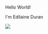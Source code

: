 Hello World!

I'm Edilaine Duran 


 <div> 
  <a href="https://www.linkedin.com/in/edilaine-dos-santos-duran-801117ab/" target="_blank"><img src="https://img.shields.io/badge/-LinkedIn-%230077B5?style=for-the-badge&logo=linkedin&logoColor=white" target="_blank"></a>  
</div> 
